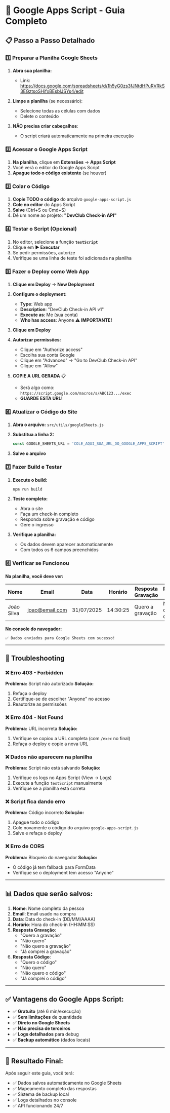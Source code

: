 # 🚀 Google Apps Script - Guia Completo

## 📋 Passo a Passo Detalhado

### 1️⃣ Preparar a Planilha Google Sheets

1. **Abra sua planilha:**
   - Link: https://docs.google.com/spreadsheets/d/1h5yG0zs3fJNtdHPuRVRkS3EGztsoSHifxBEsblJSYs4/edit

2. **Limpe a planilha** (se necessário):
   - Selecione todas as células com dados
   - Delete o conteúdo

3. **NÃO precisa criar cabeçalhos**:
   - O script criará automaticamente na primeira execução

### 2️⃣ Acessar o Google Apps Script

1. **Na planilha**, clique em **Extensões** → **Apps Script**
2. Você verá o editor do Google Apps Script
3. **Apague todo o código existente** (se houver)

### 3️⃣ Colar o Código

1. **Copie TODO o código** do arquivo `google-apps-script.js`
2. **Cole no editor** do Apps Script
3. **Salve** (Ctrl+S ou Cmd+S) 
4. Dê um nome ao projeto: **"DevClub Check-in API"**

### 4️⃣ Testar o Script (Opcional)

1. No editor, selecione a função **`testScript`**
2. Clique em **▶️ Executar**
3. Se pedir permissões, autorize
4. Verifique se uma linha de teste foi adicionada na planilha

### 5️⃣ Fazer o Deploy como Web App

1. **Clique em Deploy** → **New Deployment**

2. **Configure o deployment:**
   - **Type**: Web app
   - **Description**: "DevClub Check-in API v1"
   - **Execute as**: Me (sua conta)
   - **Who has access**: Anyone ⚠️ **IMPORTANTE!**

3. **Clique em Deploy**

4. **Autorizar permissões:**
   - Clique em "Authorize access"
   - Escolha sua conta Google
   - Clique em "Advanced" → "Go to DevClub Check-in API"
   - Clique em "Allow"

5. **COPIE A URL GERADA** 📋
   - Será algo como: `https://script.google.com/macros/s/ABC123.../exec`
   - **GUARDE ESTA URL!**

### 6️⃣ Atualizar o Código do Site

1. **Abra o arquivo:** `src/utils/googleSheets.js`

2. **Substitua a linha 2:**
   ```javascript
   const GOOGLE_SHEETS_URL = 'COLE_AQUI_SUA_URL_DO_GOOGLE_APPS_SCRIPT'
   ```

3. **Salve o arquivo**

### 7️⃣ Fazer Build e Testar

1. **Execute o build:**
   ```bash
   npm run build
   ```

2. **Teste completo:**
   - Abra o site
   - Faça um check-in completo
   - Responda sobre gravação e código
   - Gere o ingresso

3. **Verifique a planilha:**
   - Os dados devem aparecer automaticamente
   - Com todos os 6 campos preenchidos

### 8️⃣ Verificar se Funcionou

**Na planilha, você deve ver:**

| Nome | Email | Data | Horário | Resposta Gravação | Resposta Código |
|------|-------|------|---------|-------------------|-----------------|
| João Silva | joao@email.com | 31/07/2025 | 14:30:25 | Quero a gravação | Não quero o código |

**No console do navegador:**
```
✅ Dados enviados para Google Sheets com sucesso!
```

---

## 🔧 Troubleshooting

### ❌ Erro 403 - Forbidden
**Problema:** Script não autorizado
**Solução:** 
1. Refaça o deploy
2. Certifique-se de escolher "Anyone" no acesso
3. Reautorize as permissões

### ❌ Erro 404 - Not Found  
**Problema:** URL incorreta
**Solução:**
1. Verifique se copiou a URL completa (com `/exec` no final)
2. Refaça o deploy e copie a nova URL

### ❌ Dados não aparecem na planilha
**Problema:** Script não está salvando
**Solução:**
1. Verifique os logs no Apps Script (View → Logs)
2. Execute a função `testScript` manualmente
3. Verifique se a planilha está correta

### ❌ Script fica dando erro
**Problema:** Código incorreto
**Solução:**
1. Apague todo o código
2. Cole novamente o código do arquivo `google-apps-script.js`
3. Salve e refaça o deploy

### ❌ Erro de CORS
**Problema:** Bloqueio do navegador
**Solução:**
- O código já tem fallback para FormData
- Verifique se o deployment tem acesso "Anyone"

---

## 📊 Dados que serão salvos:

1. **Nome**: Nome completo da pessoa
2. **Email**: Email usado na compra
3. **Data**: Data do check-in (DD/MM/AAAA)
4. **Horário**: Hora do check-in (HH:MM:SS)
5. **Resposta Gravação**: 
   - "Quero a gravação"
   - "Não quero"
   - "Não quero a gravação" 
   - "Já comprei a gravação"
6. **Resposta Código**:
   - "Quero o código"
   - "Não quero"
   - "Não quero o código"
   - "Já comprei o código"

---

## ✅ Vantagens do Google Apps Script:

- ✅ **Gratuito** (até 6 min/execução)
- ✅ **Sem limitações** de quantidade
- ✅ **Direto no Google Sheets**
- ✅ **Não precisa de terceiros**
- ✅ **Logs detalhados** para debug
- ✅ **Backup automático** (dados locais)

---

## 🎯 Resultado Final:

Após seguir este guia, você terá:
- ✅ Dados salvos automaticamente no Google Sheets
- ✅ Mapeamento completo das respostas
- ✅ Sistema de backup local
- ✅ Logs detalhados no console
- ✅ API funcionando 24/7